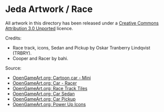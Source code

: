 Jeda Artwork / Race
===================

All artwork in this directory has been released under a [Creative Commons Attribution 3.0 Unported](http://creativecommons.org/licenses/by/3.0/) licence.

Credits: 
* Race track, icons, Sedan and Pickup by Oskar Tranberry Lindqvist (TRBRY).
* Cooper and Racer by bahi. 

Source:
* [OpenGameArt.org: Cartoon car - Mini](http://opengameart.org/content/cartoon-car-mini)
* [OpenGameArt.org: Car - Racer](http://opengameart.org/content/car-racer)
* [OpenGameArt.org: Race Track Tiles](http://opengameart.org/content/race-track-tiles-0)
* [OpenGameArt.org: Car Sedan](http://opengameart.org/content/car-sedan)
* [OpenGameArt.org: Car Pickup](http://opengameart.org/content/car-pickup)
* [OpenGameArt.org: Power Up Icons](http://opengameart.org/content/power-up-icons)

